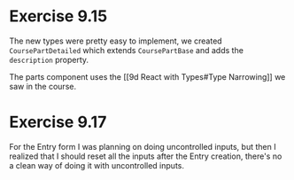 # Exercise 9.15

The new types were pretty easy to implement, we created `CoursePartDetailed` which extends `CoursePartBase` and adds the `description` property.

The parts component uses the [[9d React with Types#Type Narrowing]] we saw in the course.

# Exercise 9.17

For the Entry form I was planning on doing uncontrolled inputs, but then I realized that I should reset all the inputs after the Entry creation, there's no a clean way of doing it with uncontrolled inputs.  